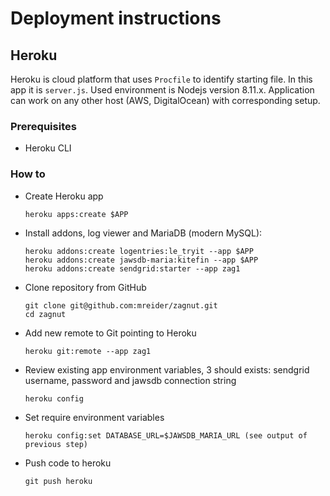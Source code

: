 # Deployment instructions

## Heroku

Heroku is cloud platform that uses `Procfile` to identify starting file. In this app it is `server.js`.
Used environment is Nodejs version 8.11.x. Application can work on any other host (AWS, DigitalOcean) with
corresponding setup.

### Prerequisites

- Heroku CLI

### How to

- Create Heroku app
    ```
    heroku apps:create $APP
    ```
- Install addons, log viewer and MariaDB (modern MySQL):
    ```
    heroku addons:create logentries:le_tryit --app $APP
    heroku addons:create jawsdb-maria:kitefin --app $APP
    heroku addons:create sendgrid:starter --app zag1
    ```
- Clone repository from GitHub
    ```
    git clone git@github.com:mreider/zagnut.git
    cd zagnut
    ```
- Add new remote to Git pointing to Heroku
    ```
    heroku git:remote --app zag1
    ```
- Review existing app environment variables, 3 should exists: sendgrid username, password and jawsdb connection string
    ```
    heroku config
    ```
- Set require environment variables
    ```
    heroku config:set DATABASE_URL=$JAWSDB_MARIA_URL (see output of previous step)
    ```
- Push code to heroku
    ```
    git push heroku
    ```
